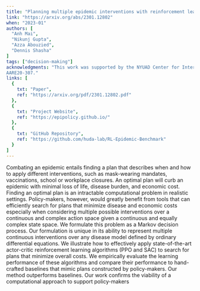 ```yaml
---
title: "Planning multiple epidemic interventions with reinforcement learning"
link: "https://arxiv.org/abs/2301.12802"
when: "2023-01"
authors: [ 
  "Anh Mai", 
  "Nikunj Gupta", 
  "Azza Abouzied", 
  "Dennis Shasha"
]
tags: ["decision-making"]
acknowledgments: "This work was supported by the NYUAD Center for Interacting Urban Networks (CITIES), funded by Tamkeen under the NYUAD Research Institute Award CG001, by the NYUAD COVID-19 Facilitator Research Fund, and by the ASPIRE Award for Research Excellence (AARE-2020) grant
AARE20-307."
links: [
  {
    txt: "Paper",
    ref: "https://arxiv.org/pdf/2301.12802.pdf"
  },
  {
    txt: "Project Website",
    ref: "https://epipolicy.github.io/"
  },
  {
    txt: "GitHub Repository",
    ref: "https://github.com/huda-lab/RL-Epidemic-Benchmark"
  }
]
---
```

Combating an epidemic entails finding a plan that describes when and how to apply different interventions, such as mask-wearing mandates, vaccinations, school or workplace closures. An optimal plan will curb an epidemic with minimal loss of life, disease burden, and economic cost. Finding an optimal plan is an intractable computational problem in realistic settings. Policy-makers, however, would greatly benefit from tools that can efficiently search for plans that minimize disease and economic costs especially when considering multiple possible interventions over a continuous and complex action space given a continuous and equally complex state space. We formulate this problem as a Markov decision process. Our formulation is unique in its ability to represent multiple continuous interventions over any disease model defined by ordinary differential equations. We illustrate how to effectively apply state-of-the-art actor-critic reinforcement learning algorithms (PPO and SAC) to search for plans that minimize overall costs. We empirically evaluate the learning performance of these algorithms and compare their performance to hand-crafted baselines that mimic plans constructed by policy-makers. Our method outperforms baselines. Our work confirms the viability of a computational approach to support policy-makers

